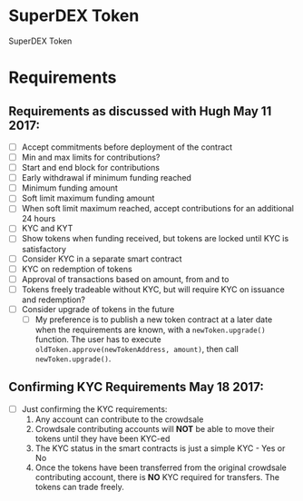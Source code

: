 # SuperDEX Token
SuperDEX Token


# Requirements

## Requirements as discussed with Hugh May 11 2017:

* [ ] Accept commitments before deployment of the contract
* [ ] Min and max limits for contributions?
* [ ] Start and end block for contributions
* [ ] Early withdrawal if minimum funding reached
* [ ] Minimum funding amount
* [ ] Soft limit maximum funding amount
* [ ] When soft limit maximum reached, accept contributions for an additional 24 hours
* [ ] KYC and KYT
* [ ] Show tokens when funding received, but tokens are locked until KYC is satisfactory
* [ ] Consider KYC in a separate smart contract 
* [ ] KYC on redemption of tokens
* [ ] Approval of transactions based on amount, from and to
* [ ] Tokens freely tradeable without KYC, but will require KYC on issuance and redemption?
* [ ] Consider upgrade of tokens in the future
  * [ ] My preference is to publish a new token contract at a later date when the requirements are known, with a `newToken.upgrade()` function. The user has to execute `oldToken.approve(newTokenAddress, amount)`, then call `newToken.upgrade()`.
  
## Confirming KYC Requirements May 18 2017:

* [ ] Just confirming the KYC requirements:
  1. Any account can contribute to the crowdsale
  2. Crowdsale contributing accounts will **NOT** be able to move their tokens until they have been KYC-ed
  3. The KYC status in the smart contracts is just a simple KYC - Yes or No
  4. Once the tokens have been transferred from the original crowdsale contributing account, there is **NO** KYC required for transfers. The tokens can trade freely.
